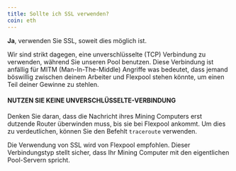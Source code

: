 ```yaml
---
title: Sollte ich SSL verwenden?
coin: eth
---
```


**Ja**, verwenden Sie SSL, soweit dies möglich ist.

Wir sind strikt dagegen, eine unverschlüsselte (TCP) Verbindung zu verwenden, während Sie unseren Pool benutzen. Diese Verbindung ist anfällig für MITM (Man-In-The-Middle) Angriffe was bedeutet, dass jemand böswillig zwischen deinem Arbeiter und Flexpool stehen könnte, um einen Teil deiner Gewinne zu stehlen.

#### NUTZEN SIE KEINE UNVERSCHLÜSSELTE-VERBINDUNG

Denken Sie daran, dass die Nachricht ihres Mining Computers erst dutzende Router überwinden muss, bis sie bei Flexpool ankommt. Um dies zu verdeutlichen, können Sie den Befehlt `traceroute` verwenden.

Die Verwendung von SSL wird von Flexpool empfohlen. Dieser Verbindungstyp stellt sicher, dass Ihr Mining Computer mit den eigentlichen Pool-Servern spricht.
